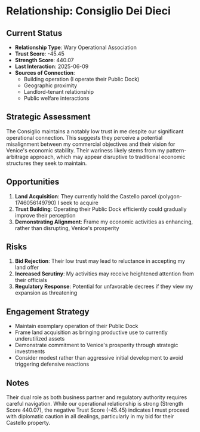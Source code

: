 # Relationship: Consiglio Dei Dieci

## Current Status
- **Relationship Type**: Wary Operational Association
- **Trust Score**: -45.45
- **Strength Score**: 440.07
- **Last Interaction**: 2025-06-09
- **Sources of Connection**: 
  - Building operation (I operate their Public Dock)
  - Geographic proximity
  - Landlord-tenant relationship
  - Public welfare interactions

## Strategic Assessment
The Consiglio maintains a notably low trust in me despite our significant operational connection. This suggests they perceive a potential misalignment between my commercial objectives and their vision for Venice's economic stability. Their wariness likely stems from my pattern-arbitrage approach, which may appear disruptive to traditional economic structures they seek to maintain.

## Opportunities
1. **Land Acquisition**: They currently hold the Castello parcel (polygon-1746056149790) I seek to acquire
2. **Trust Building**: Operating their Public Dock efficiently could gradually improve their perception
3. **Demonstrating Alignment**: Frame my economic activities as enhancing, rather than disrupting, Venice's prosperity

## Risks
1. **Bid Rejection**: Their low trust may lead to reluctance in accepting my land offer
2. **Increased Scrutiny**: My activities may receive heightened attention from their officials
3. **Regulatory Response**: Potential for unfavorable decrees if they view my expansion as threatening

## Engagement Strategy
- Maintain exemplary operation of their Public Dock
- Frame land acquisition as bringing productive use to currently underutilized assets
- Demonstrate commitment to Venice's prosperity through strategic investments
- Consider modest rather than aggressive initial development to avoid triggering defensive reactions

## Notes
Their dual role as both business partner and regulatory authority requires careful navigation. While our operational relationship is strong (Strength Score 440.07), the negative Trust Score (-45.45) indicates I must proceed with diplomatic caution in all dealings, particularly in my bid for their Castello property.
